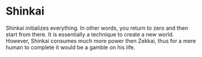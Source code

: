 # Shinkai
 Shinkai initializes everything. In other words, you return to zero and then start from there. It is essentially a technique to create a new world. However, Shinkai consumes much more power then Zekkai, thus for a mere human to complete it would be a gamble on his life.
